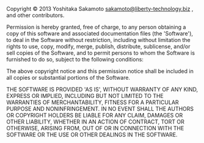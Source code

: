 
Copyright © 2013 Yoshitaka Sakamoto <sakamoto@liberty-technology.biz> 
, and other contributors.

Permission is hereby granted, free of charge, to any person
obtaining a copy of this software and associated documentation
files (the 'Software'), to deal in the Software without
restriction, including without limitation the rights to use,
copy, modify, merge, publish, distribute, sublicense, and/or sell
copies of the Software, and to permit persons to whom the
Software is furnished to do so, subject to the following
conditions:

The above copyright notice and this permission notice shall be
included in all copies or substantial portions of the Software.

THE SOFTWARE IS PROVIDED 'AS IS', WITHOUT WARRANTY OF ANY KIND,
EXPRESS OR IMPLIED, INCLUDING BUT NOT LIMITED TO THE WARRANTIES
OF MERCHANTABILITY, FITNESS FOR A PARTICULAR PURPOSE AND
NONINFRINGEMENT. IN NO EVENT SHALL THE AUTHORS OR COPYRIGHT
HOLDERS BE LIABLE FOR ANY CLAIM, DAMAGES OR OTHER LIABILITY, 
WHETHER IN AN ACTION OF CONTRACT, TORT OR OTHERWISE, ARISING
FROM, OUT OF OR IN CONNECTION WITH THE SOFTWARE OR THE USE OR
OTHER DEALINGS IN THE SOFTWARE.
